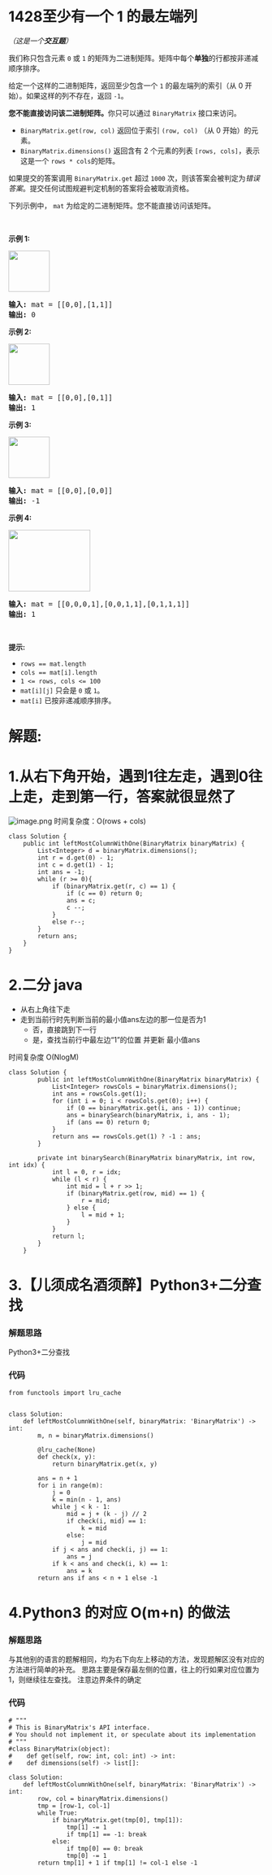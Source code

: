 # 1428至少有一个 1 的最左端列
<p><em>（这是一个<strong>交互题</strong>）</em></p>

<p>我们称只包含元素&nbsp;<code>0</code>&nbsp;或&nbsp;<code>1</code>&nbsp;的矩阵为二进制矩阵。矩阵中每个<strong>单独</strong>的行都按非递减顺序排序。</p>

<p>给定一个这样的二进制矩阵，返回至少包含一个&nbsp;<code>1</code>&nbsp;的最左端列的索引（从 0 开始）。如果这样的列不存在，返回&nbsp;<code>-1</code>。</p>

<p><strong>您不能直接访问该二进制矩阵。</strong>你只可以通过&nbsp;<code>BinaryMatrix</code>&nbsp;接口来访问。</p>

<ul>
	<li><code>BinaryMatrix.get(row, col)</code>&nbsp;返回位于索引&nbsp;<code>(row, col)</code>&nbsp;（从 0 开始）的元素。</li>
	<li><code>BinaryMatrix.dimensions()</code>&nbsp;返回含有 2 个元素的列表&nbsp;<code>[rows, cols]</code>，表示这是一个&nbsp;<code>rows *&nbsp;cols</code>的矩阵。</li>
</ul>

<p>如果提交的答案调用&nbsp;<code>BinaryMatrix.get</code>&nbsp;超过 <code>1000</code> 次，则该答案会被判定为<em>错误答案</em>。提交任何试图规避判定机制的答案将会被取消资格。</p>

<p>下列示例中，&nbsp;<code>mat</code>&nbsp;为给定的二进制矩阵。您不能直接访问该矩阵。</p>

<p>&nbsp;</p>

<p><strong>示例 1:</strong></p>

<p><strong><img alt="" src="https://assets.leetcode.com/uploads/2019/10/25/untitled-diagram-5.jpg" style="height:81px; width:81px" /></strong></p>

<pre>
<strong>输入:</strong> mat = [[0,0],[1,1]]
<strong>输出:</strong> 0
</pre>

<p><strong>示例 2:</strong></p>

<p><strong><img alt="" src="https://assets.leetcode.com/uploads/2019/10/25/untitled-diagram-4.jpg" style="height:81px; width:81px" /></strong></p>

<pre>
<strong>输入:</strong> mat = [[0,0],[0,1]]
<strong>输出:</strong> 1
</pre>

<p><strong>示例 3:</strong></p>

<p><strong><img alt="" src="https://assets.leetcode.com/uploads/2019/10/25/untitled-diagram-3.jpg" style="height:81px; width:81px" /></strong></p>

<pre>
<strong>输入:</strong> mat = [[0,0],[0,0]]
<strong>输出:</strong> -1</pre>

<p><strong>示例 4:</strong></p>

<p><strong><img alt="" src="https://assets.leetcode.com/uploads/2019/10/25/untitled-diagram-6.jpg" style="height:121px; width:161px" /></strong></p>

<pre>
<strong>输入:</strong> mat = [[0,0,0,1],[0,0,1,1],[0,1,1,1]]
<strong>输出:</strong> 1
</pre>

<p>&nbsp;</p>

<p><strong>提示:</strong></p>

<ul>
	<li><code>rows == mat.length</code></li>
	<li><code>cols == mat[i].length</code></li>
	<li><code>1 &lt;= rows, cols&nbsp;&lt;= 100</code></li>
	<li><code>mat[i][j]</code>&nbsp;只会是&nbsp;<code>0</code>&nbsp;或&nbsp;<code>1</code>。</li>
	<li><code>mat[i]</code>&nbsp;已按非递减顺序排序。</li>
</ul>
































# 解题:
# 1.从右下角开始，遇到1往左走，遇到0往上走，走到第一行，答案就很显然了
![image.png](https://pic.leetcode-cn.com/1615294291-eybAWy-image.png)
时间复杂度：O(rows + cols)
```
class Solution {
    public int leftMostColumnWithOne(BinaryMatrix binaryMatrix) {
        List<Integer> d = binaryMatrix.dimensions();
        int r = d.get(0) - 1;
        int c = d.get(1) - 1;
        int ans = -1;
        while (r >= 0){
            if (binaryMatrix.get(r, c) == 1) {
                if (c == 0) return 0;
                ans = c;
                c --;
            }
            else r--;
        }
        return ans;
    }
}
```

# 2.二分 java
- 从右上角往下走
- 走到当前行时先判断当前的最小值ans左边的那一位是否为1
    - 否，直接跳到下一行
    - 是，查找当前行中最左边“1”的位置 并更新 最小值ans

时间复杂度 O(NlogM)


```
class Solution {
        public int leftMostColumnWithOne(BinaryMatrix binaryMatrix) {
            List<Integer> rowsCols = binaryMatrix.dimensions();
            int ans = rowsCols.get(1);
            for (int i = 0; i < rowsCols.get(0); i++) {
                if (0 == binaryMatrix.get(i, ans - 1)) continue;
                ans = binarySearch(binaryMatrix, i, ans - 1);
                if (ans == 0) return 0;
            }
            return ans == rowsCols.get(1) ? -1 : ans;
        }

        private int binarySearch(BinaryMatrix binaryMatrix, int row, int idx) {
            int l = 0, r = idx;
            while (l < r) {
                int mid = l + r >> 1;
                if (binaryMatrix.get(row, mid) == 1) {
                    r = mid;
                } else {
                    l = mid + 1;
                }
            }
            return l;
        }
    }
```
# 3.【儿须成名酒须醉】Python3+二分查找
### 解题思路
Python3+二分查找

### 代码

```python3
from functools import lru_cache


class Solution:
    def leftMostColumnWithOne(self, binaryMatrix: 'BinaryMatrix') -> int:
        m, n = binaryMatrix.dimensions()

        @lru_cache(None)
        def check(x, y):
            return binaryMatrix.get(x, y)
            
        ans = n + 1
        for i in range(m):
            j = 0
            k = min(n - 1, ans)
            while j < k - 1:
                mid = j + (k - j) // 2
                if check(i, mid) == 1:
                    k = mid
                else:
                    j = mid
            if j < ans and check(i, j) == 1:
                ans = j
            if k < ans and check(i, k) == 1:
                ans = k
        return ans if ans < n + 1 else -1
```
# 4.Python3 的对应 O(m+n) 的做法
### 解题思路
与其他别的语言的题解相同，均为右下向左上移动的方法，发现题解区没有对应的方法进行简单的补充。
思路主要是保存最左侧的位置，往上的行如果对应位置为 1，则继续往左查找。
注意边界条件的确定

### 代码

```python3
# """
# This is BinaryMatrix's API interface.
# You should not implement it, or speculate about its implementation
# """
#class BinaryMatrix(object):
#    def get(self, row: int, col: int) -> int:
#    def dimensions(self) -> list[]:

class Solution:
    def leftMostColumnWithOne(self, binaryMatrix: 'BinaryMatrix') -> int:
        row, col = binaryMatrix.dimensions()
        tmp = [row-1, col-1]
        while True:
            if binaryMatrix.get(tmp[0], tmp[1]):
                tmp[1] -= 1
                if tmp[1] == -1: break
            else:
                if tmp[0] == 0: break
                tmp[0] -= 1
        return tmp[1] + 1 if tmp[1] != col-1 else -1
```
